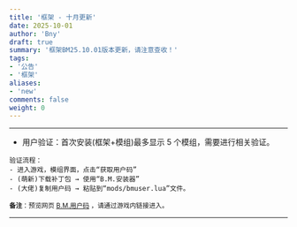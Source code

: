 ```yaml
---
title: '框架 - 十月更新'
date: 2025-10-01
author: 'Bny'
draft: true
summary: '框架BM25.10.01版本更新，请注意查收！'
tags:
- '公告'
- '框架'
aliases:
- 'new'
comments: false
weight: 0
---
```


---

- 用户验证：首次安装(框架+模组)最多显示 5 个模组，需要进行相关验证。

```
验证流程：  
- 进入游戏，模组界面，点击“获取用户码”
- (萌新)下载补丁包 → 使用“B.M.安装器”
- (大佬)复制用户码 → 粘贴到“mods/bmuser.lua”文件。
```

<small> **备注**：预览网页 [B.M.用户码](app/buid/?data=2fd67d58-ef45-4031-80fd-324f92b8d028) ，请通过游戏内链接进入。</small>  

---
















